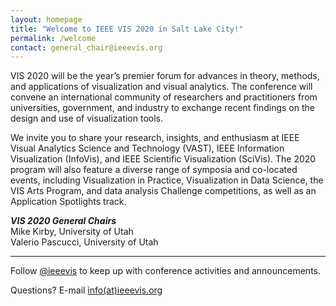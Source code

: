 ```yaml
---
layout: homepage
title: "Welcome to IEEE VIS 2020 in Salt Lake City!"
permalink: /welcome
contact: general_chair@ieeevis.org
---
```


VIS 2020 will be the year’s premier forum for advances in theory, methods, and applications of visualization and visual analytics. The conference will convene an international community of researchers and practitioners from universities, government, and industry to exchange recent findings on the design and use of visualization tools.

We invite you to share your research, insights, and enthusiasm at IEEE Visual Analytics Science and Technology (VAST), IEEE Information Visualization (InfoVis), and IEEE Scientific Visualization (SciVis). The 2020 program will also feature a diverse range of symposia and co-located events, including Visualization in Practice, Visualization in Data Science, the VIS Arts Program, and data analysis Challenge competitions, as well as an Application Spotlights track.

***VIS 2020 General Chairs***<br/>
Mike Kirby, University of Utah<br/>
Valerio Pascucci, University of Utah

----

Follow [@ieeevis](https://twitter.com/ieeevis/) to keep up with conference activities and announcements.

Questions? E-mail [info(at)ieeevis.org](mailto:info@ieeevis.org)
